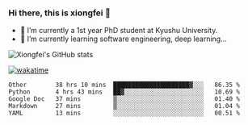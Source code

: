 ### Hi there, this is xiongfei 👋


- 🔭 I’m currently a 1st year PhD student at Kyushu University.
- 🌱 I’m currently learning software engineering, deep learning...

<!--
**Toma62299781/Toma62299781** is a ✨ _special_ ✨ repository because its `README.md` (this file) appears on your GitHub profile.
Here are some ideas to get you started:
-->

![Xiongfei's GitHub stats](https://github-readme-stats.vercel.app/api?username=Toma62299781)


[![wakatime](https://wakatime.com/badge/user/9e8d5516-d162-43e7-9563-87295d455a71.svg)](https://wakatime.com/@9e8d5516-d162-43e7-9563-87295d455a71)

<!--START_SECTION:waka-->
```text
Other        38 hrs 10 mins  █████████████████████▓░░░   86.35 % 
Python       4 hrs 43 mins   ██▓░░░░░░░░░░░░░░░░░░░░░░   10.69 % 
Google Doc   37 mins         ▒░░░░░░░░░░░░░░░░░░░░░░░░   01.40 % 
Markdown     27 mins         ▒░░░░░░░░░░░░░░░░░░░░░░░░   01.04 % 
YAML         13 mins         ░░░░░░░░░░░░░░░░░░░░░░░░░   00.51 % 
```
<!--END_SECTION:waka-->

